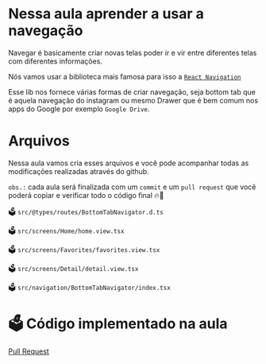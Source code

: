 # Nessa aula aprender a usar a navegação

Navegar é basicamente criar novas telas poder ir e vir entre diferentes telas com diferentes informações. 

Nós vamos usar a biblioteca mais famosa para isso a [`React Navigation`](https://reactnavigation.org/)

Esse lib nos fornece várias formas de criar navegação, seja bottom tab que é aquela navegação do instagram ou mesmo Drawer que é bem comum nos apps do Google por exemplo `Google Drive`.

# Arquivos

Nessa aula vamos cria esses arquivos e você pode acompanhar todas as modificações realizadas através do github.

`obs.:` cada aula será finalizada com um `commit` e um `pull request` que você poderá copiar e verificar todo o código final 🔥🤌

🗳️ `src/@types/routes/BottomTabNavigator.d.ts`

🗳️ `src/screens/Home/home.view.tsx`

🗳️ `src/screens/Favorites/favorites.view.tsx`

🗳️ `src/screens/Detail/detail.view.tsx`

🗳️ `src/navigation/BottomTabNavigator/index.tsx`


# 🗳️ Código implementado na aula

[Pull Request](https://github.com/ismaelsousa/tv-maze-tutorial/pull/14)
